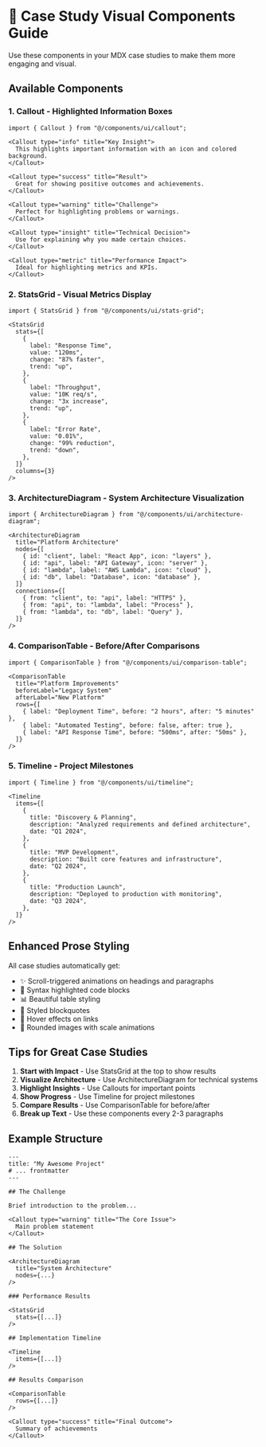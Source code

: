 # 🎨 Case Study Visual Components Guide

Use these components in your MDX case studies to make them more engaging and visual.

## Available Components

### 1. **Callout** - Highlighted Information Boxes

```mdx
import { Callout } from "@/components/ui/callout";

<Callout type="info" title="Key Insight">
  This highlights important information with an icon and colored background.
</Callout>

<Callout type="success" title="Result">
  Great for showing positive outcomes and achievements.
</Callout>

<Callout type="warning" title="Challenge">
  Perfect for highlighting problems or warnings.
</Callout>

<Callout type="insight" title="Technical Decision">
  Use for explaining why you made certain choices.
</Callout>

<Callout type="metric" title="Performance Impact">
  Ideal for highlighting metrics and KPIs.
</Callout>
```

### 2. **StatsGrid** - Visual Metrics Display

```mdx
import { StatsGrid } from "@/components/ui/stats-grid";

<StatsGrid
  stats={[
    {
      label: "Response Time",
      value: "120ms",
      change: "87% faster",
      trend: "up",
    },
    {
      label: "Throughput",
      value: "10K req/s",
      change: "3x increase",
      trend: "up",
    },
    {
      label: "Error Rate",
      value: "0.01%",
      change: "99% reduction",
      trend: "down",
    },
  ]}
  columns={3}
/>
```

### 3. **ArchitectureDiagram** - System Architecture Visualization

```mdx
import { ArchitectureDiagram } from "@/components/ui/architecture-diagram";

<ArchitectureDiagram
  title="Platform Architecture"
  nodes={[
    { id: "client", label: "React App", icon: "layers" },
    { id: "api", label: "API Gateway", icon: "server" },
    { id: "lambda", label: "AWS Lambda", icon: "cloud" },
    { id: "db", label: "Database", icon: "database" },
  ]}
  connections={[
    { from: "client", to: "api", label: "HTTPS" },
    { from: "api", to: "lambda", label: "Process" },
    { from: "lambda", to: "db", label: "Query" },
  ]}
/>
```

### 4. **ComparisonTable** - Before/After Comparisons

```mdx
import { ComparisonTable } from "@/components/ui/comparison-table";

<ComparisonTable
  title="Platform Improvements"
  beforeLabel="Legacy System"
  afterLabel="New Platform"
  rows={[
    { label: "Deployment Time", before: "2 hours", after: "5 minutes" },
    { label: "Automated Testing", before: false, after: true },
    { label: "API Response Time", before: "500ms", after: "50ms" },
  ]}
/>
```

### 5. **Timeline** - Project Milestones

```mdx
import { Timeline } from "@/components/ui/timeline";

<Timeline
  items={[
    {
      title: "Discovery & Planning",
      description: "Analyzed requirements and defined architecture",
      date: "Q1 2024",
    },
    {
      title: "MVP Development",
      description: "Built core features and infrastructure",
      date: "Q2 2024",
    },
    {
      title: "Production Launch",
      description: "Deployed to production with monitoring",
      date: "Q3 2024",
    },
  ]}
/>
```

## Enhanced Prose Styling

All case studies automatically get:

- ✨ Scroll-triggered animations on headings and paragraphs
- 🎨 Syntax highlighted code blocks
- 📊 Beautiful table styling
- 💬 Styled blockquotes
- 🔗 Hover effects on links
- 📸 Rounded images with scale animations

## Tips for Great Case Studies

1. **Start with Impact** - Use StatsGrid at the top to show results
2. **Visualize Architecture** - Use ArchitectureDiagram for technical systems
3. **Highlight Insights** - Use Callouts for important points
4. **Show Progress** - Use Timeline for project milestones
5. **Compare Results** - Use ComparisonTable for before/after
6. **Break up Text** - Use these components every 2-3 paragraphs

## Example Structure

```mdx
---
title: "My Awesome Project"
# ... frontmatter
---

## The Challenge

Brief introduction to the problem...

<Callout type="warning" title="The Core Issue">
  Main problem statement
</Callout>

## The Solution

<ArchitectureDiagram
  title="System Architecture"
  nodes={...}
/>

### Performance Results

<StatsGrid
  stats={[...]}
/>

## Implementation Timeline

<Timeline
  items={[...]}
/>

## Results Comparison

<ComparisonTable
  rows={[...]}
/>

<Callout type="success" title="Final Outcome">
  Summary of achievements
</Callout>
```

